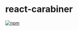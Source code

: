 # react-carabiner

[![npm](https://img.shields.io/npm/v/react-carabiner.svg)](https://www.npmjs.com/package/react-carabiner)
